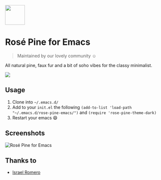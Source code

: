 <img src="https://github.com/rose-pine/rose-pine-theme/raw/main/assets/icon.png" width="64" />

# Rosé Pine for Emacs

> Maintained by our lovely community ☺️

All natural pine, faux fur and a bit of soho vibes for the classy minimalist.

[![](https://img.shields.io/badge/Rosé%20Pine%20Theme-191724)](https://github.com/rose-pine/rose-pine-theme)

## Usage

1. Clone into `~/.emacs.d/`
2. Add to your `init.el` the following
`(add-to-list 'load-path "~/.emacs.d/rose-pine-emacs/")`
and
`(require 'rose-pine-theme-dark)`
3. Restart your emacs :smile:

## Screenshots

![Rosé Pine for Emacs](https://nedo.s-ul.eu/1voOO2GC)

## Thanks to

- [Israel Romero](https://nedovtipa.github.io)
